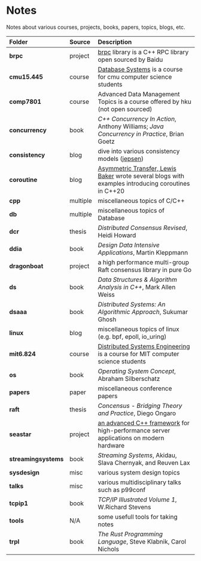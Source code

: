 # Notes

Notes about various courses, projects, books, papers, topics, blogs, etc.

|Folder|Source|Description|
|:-|:-|:-|
|**brpc**|project|[brpc](https://github.com/apache/incubator-brpc/tree/master/docs/cn) library is a C++ RPC library open sourced by Baidu|
|**cmu15.445**|course|[Database Systems](https://15445.courses.cs.cmu.edu/fall2020/) is a course for cmu computer science students|
|**comp7801**|course|Advanced Data Management Topics is a course offered by hku (not open sourced)|
|**concurrency**|book|*C++ Concurrency In Action*, Anthony Williams; *Java Concurrency in Practice*, Brian Goetz|
|**consistency**|blog|dive into various consistency models ([jepsen](https://jepsen.io/))|
|**coroutine**|blog|[Asymmetric Transfer, Lewis Baker](https://lewissbaker.github.io/) wrote several blogs with examples introducing coroutines in C++20|
|**cpp**|multiple|miscellaneous topics of C/C++|
|**db**|multiple|miscellaneous topics of Database|
|**dcr**|thesis|*Distributed Consensus Revised*, Heidi Howard|
|**ddia**|book|*Design Data Intensive Applications*, Martin Kleppmann|
|**dragonboat**|project|a high performance multi-group Raft consensus library in pure Go|
|**ds**|book|*Data Structures & Algorithm Analysis in C++*, Mark Allen Weiss|
|**dsaaa**|book|*Distributed Systems: An Algorithmic Approach*, Sukumar Ghosh|
|**linux**|blog|miscellaneous topics of linux (e.g. bpf, epoll, io_uring)|
|**mit6.824**|course|[Distributed Systems Engineering](https://pdos.csail.mit.edu/6.824/schedule.html) is a course for MIT computer science students|
|**os**|book|*Operating System Concept*, Abraham Silberschatz|
|**papers**|paper|miscellaneous conference papers|
|**raft**|thesis|*Concensus - Bridging Theory and Practice*, Diego Ongaro|
|**seastar**|project|[an advanced C++ framework](http://seastar.io) for high-performance server applications on modern hardware|
|**streamingsystems**|book|*Streaming Systems*, Akidau, Slava Chernyak, and Reuven Lax|
|**sysdesign**|misc|various system design topics|
|**talks**|misc|various multidisciplinary talks such as p99conf|
|**tcpip1**|book|*TCP/IP Illustrated Volume 1*, W.Richard Stevens|
|**tools**|N/A|some usefull tools for taking notes|
|**trpl**|book|*The Rust Programming Language*, Steve Klabnik, Carol Nichols|
